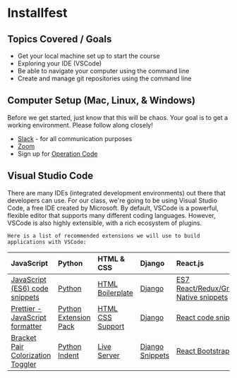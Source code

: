 # Installfest


## Topics Covered / Goals
- Get your local machine set up to start the course
- Exploring your IDE (VSCode)
- Be able to navigate your computer using the command line
- Create and manage git repositories using the command line

## Computer Setup (Mac, Linux, & Windows)
Before we get started, just know that this will be chaos. Your goal is to get a working environment. Please follow along closely!
- [Slack](https://slack.com/downloads) - for all communication purposes
- [Zoom](https://zoom.us/support/download)
- Sign up for [Operation Code](https://operationcode.org/join)


## Visual Studio Code

There are many IDEs (integrated development environments) out there that developers can use. For our class, we're going to be using Visual Studio Code, a free IDE created by Microsoft. By default, VSCode is a powerful, flexible editor that supports many different coding languages. However, VSCode is also highly extensible, with a rich ecosystem of plugins. 

`Here is a list of recommended extensions we will use to build applications with VSCode:`

| JavaScript | Python    | HTML & CSS| Django | React.js |
| :-------- | :------- | :-------- |:------- |:------- |
| [JavaScript (ES6) code snippets](https://marketplace.visualstudio.com/items?itemName=xabikos.JavaScriptSnippets) | [Python](https://marketplace.visualstudio.com/items?itemName=ms-python.python) |[HTML Boilerplate](https://marketplace.visualstudio.com/items?itemName=sidthesloth.html5-boilerplate)|[Django](https://marketplace.visualstudio.com/items?itemName=batisteo.vscode-django) |[ES7 React/Redux/GraphQL/React-Native snippets](https://marketplace.visualstudio.com/items?itemName=rodrigovallades.es7-react-js-snippets)|
| [Prettier - JavaScript formatter](https://marketplace.visualstudio.com/items?itemName=bysabi.prettier-vscode-standard)| [Python Extension Pack](https://marketplace.visualstudio.com/items?itemName=donjayamanne.python-extension-pack)|[HTML CSS Support](https://marketplace.visualstudio.com/items?itemName=ecmel.vscode-html-css)| [Django](https://marketplace.visualstudio.com/items?itemName=bigonesystems.django)|[React code snippets](https://marketplace.visualstudio.com/items?itemName=hazer.ReactCodeSnippets)|
| [Bracket Pair Colorization Toggler](https://marketplace.visualstudio.com/items?itemName=dzhavat.bracket-pair-toggler) | [Python Indent](https://marketplace.visualstudio.com/items?itemName=KevinRose.vsc-python-indent)|[Live Server]( https://marketplace.visualstudio.com/items?itemName=ritwickdey.LiveServer) |[Django Snippets](https://marketplace.visualstudio.com/items?itemName=bibhasdn.django-snippets)|[React Bootstrap 4 Snippets](https://marketplace.visualstudio.com/items?itemName=Himel.react-bootstrap4)|
